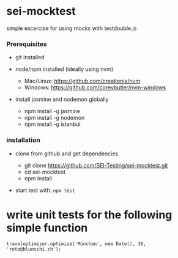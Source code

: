 # sei-mocktest
simple excercise for using mocks with testdouble.js

### Prerequisites
- git installed

- node/npm installed (ideally using nvm)
    - Mac/Linux: https://github.com/creationix/nvm
    - Windows: https://github.com/coreybutler/nvm-windows

- install jasmine and nodemon globally    
    - npm install -g jasmine
    - npm install -g nodemon
    - npm install -g istanbul

### installation
- clone from github and get dependencies 
    - git clone https://github.com/SEI-Testing/sei-mocktest.git
    - cd sei-mocktest
    - npm install

- start test with: `npm test`


# write unit tests for the following simple function

`traveloptimizer.optimize('München', new Date(), 30, 'reto@blunschi.ch');`


